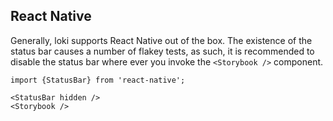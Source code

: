 ## React Native

Generally, loki supports React Native out of the box. The existence of the status bar causes a number of flakey tests, as such, it is recommended
to disable the status bar where ever you invoke the `<Storybook />` component. 


```
import {StatusBar} from 'react-native';

<StatusBar hidden />
<Storybook />
```

